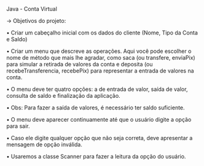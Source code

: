 Java - Conta Virtual

-> Objetivos do projeto:


• Criar um cabeçalho inicial com os dados do cliente (Nome, Tipo da Conta e Saldo)


• Criar um menu que descreve as operações. Aqui você pode escolher o nome de método que mais lhe agradar, como saca (ou transfere, enviaPix) para simular a retirada de valores da conta e deposita (ou 
  recebeTransferencia, recebePix) para representar a entrada de valores na conta.

  
• O menu deve ter quatro opções: a de entrada de valor, saída de valor, consulta de saldo e finalização da aplicação.


• Obs: Para fazer a saída de valores, é necessário ter saldo suficiente.


• O menu deve aparecer continuamente até que o usuário digite a opção para sair.


• Caso ele digite qualquer opção que não seja correta, deve apresentar a mensagem de opção inválida.


• Usaremos a classe Scanner para fazer a leitura da opção do usuário.
